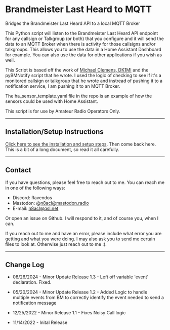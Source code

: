 # Brandmeister Last Heard to MQTT

Bridges the Brandmeister Last Heard API to a local MQTT Broker

This Python script will listen to the Brandmeister Last Heard API endpoint for any callsign or Talkgroup (or both) that you configure and it will send the data to an MQTT Broker when there is activity for those callsigns and/or talkgroups. This allows you to use the data in a Home Assistant Dashboard for example. You can also use the data for other applications if you wish as well.

This Script is based off the work of [Michael Clemens, DK1MI](https://qrz.is/) and the pyBMNotify script that he wrote. I used the logic of checking to see if it's a monitored callsign or talkgroup that he wrote and instread of pushing it to a notification service, I am pushing it to an MQTT Broker.

The ha_sensor_template.yaml file in the repo is an example of how the sensors could be used with Home Assistant.

This script is for use by Amateur Radio Operators Only.

---

## Installation/Setup Instructions

[Click here to see the installation and setup steps](https://github.com/n8acl/bmlh_to_mqtt/blob/main/installation-setup.md). Then come back here. This is a bit of a long document, so read it all carefully.

---

## Contact

If you have questions, please feel free to reach out to me. You can reach me in one of the following ways:

- Discord: Ravendos
- Mastodon: @n8acl@mastodon.radio
- E-mail: n8acl@qsl.net

Or open an issue on Github. I will respond to it, and of course you, when I can.

If you reach out to me and have an error, please include what error you are getting and what you were doing. I may also ask you to send me certain files to look at. Otherwise just reach out to me :).

---

## Change Log

- 08/26/2024 - Minor Update Release 1.3 - Left off variable 'event' declaration. Fixed.

- 05/20/2024 - Minor Update Release 1.2 - Added Logic to handle multiple events from BM to correctly identify the event needed to send a notification message

- 12/25/2022 - Minor Release 1.1 - Fixes Noisy Call logic

- 11/14/2022 - Inital Release
